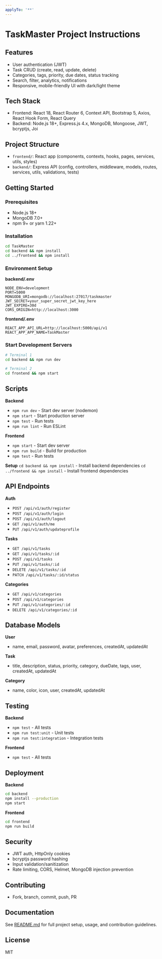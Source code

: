 ```yaml
---
applyTo: '**'
---
```


# TaskMaster Project Instructions

## Features
- User authentication (JWT)
- Task CRUD (create, read, update, delete)
- Categories, tags, priority, due dates, status tracking
- Search, filter, analytics, notifications
- Responsive, mobile-friendly UI with dark/light theme

## Tech Stack
- Frontend: React 18, React Router 6, Context API, Bootstrap 5, Axios, React Hook Form, React Query
- Backend: Node.js 18+, Express.js 4.x, MongoDB, Mongoose, JWT, bcryptjs, Joi

## Project Structure
- `frontend/`: React app (components, contexts, hooks, pages, services, utils, styles)
- `backend/`: Express API (config, controllers, middleware, models, routes, services, utils, validations, tests)

## Getting Started

### Prerequisites
- Node.js 18+
- MongoDB 7.0+
- npm 9+ or yarn 1.22+

### Installation
```sh
cd TaskMaster
cd backend && npm install
cd ../frontend && npm install
```

### Environment Setup

**backend/.env**
```
NODE_ENV=development
PORT=5000
MONGODB_URI=mongodb://localhost:27017/taskmaster
JWT_SECRET=your_super_secret_jwt_key_here
JWT_EXPIRE=30d
CORS_ORIGIN=http://localhost:3000
```

**frontend/.env**
```
REACT_APP_API_URL=http://localhost:5000/api/v1
REACT_APP_APP_NAME=TaskMaster
```

### Start Development Servers
```sh
# Terminal 1
cd backend && npm run dev

# Terminal 2
cd frontend && npm start
```

## Scripts

**Backend**
- `npm run dev` - Start dev server (nodemon)
- `npm start` - Start production server
- `npm test` - Run tests
- `npm run lint` - Run ESLint

**Frontend**
- `npm start` - Start dev server
- `npm run build` - Build for production
- `npm test` - Run tests

**Setup**
`cd backend && npm install` - Install backend dependencies
`cd ../frontend && npm install` - Install frontend dependencies


## API Endpoints

**Auth**
- `POST /api/v1/auth/register`
- `POST /api/v1/auth/login`
- `POST /api/v1/auth/logout`
- `GET /api/v1/auth/me`
- `PUT /api/v1/auth/updateprofile`

**Tasks**
- `GET /api/v1/tasks`
- `GET /api/v1/tasks/:id`
- `POST /api/v1/tasks`
- `PUT /api/v1/tasks/:id`
- `DELETE /api/v1/tasks/:id`
- `PATCH /api/v1/tasks/:id/status`

**Categories**
- `GET /api/v1/categories`
- `POST /api/v1/categories`
- `PUT /api/v1/categories/:id`
- `DELETE /api/v1/categories/:id`

## Database Models

**User**
- name, email, password, avatar, preferences, createdAt, updatedAt

**Task**
- title, description, status, priority, category, dueDate, tags, user, createdAt, updatedAt

**Category**
- name, color, icon, user, createdAt, updatedAt

## Testing

**Backend**
- `npm test` - All tests
- `npm run test:unit` - Unit tests
- `npm run test:integration` - Integration tests

**Frontend**
- `npm test` - All tests

## Deployment

**Backend**
```sh
cd backend
npm install --production
npm start
```

**Frontend**
```sh
cd frontend
npm run build
```

## Security
- JWT auth, HttpOnly cookies
- bcryptjs password hashing
- Input validation/sanitization
- Rate limiting, CORS, Helmet, MongoDB injection prevention

## Contributing
- Fork, branch, commit, push, PR

## Documentation

See [README.md](../../README.md) for full project setup, usage, and contribution guidelines.

## License
MIT